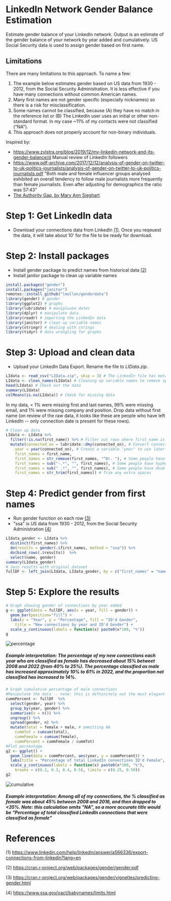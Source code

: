 # LinkedIn Network Gender Balance Estimation
Estimate gender balance of your LinkedIn network. Output is an estimate of the gender balance of your network by year added and cumulatively. US Social Security data is used to assign gender based on first name.

## Limitations
There are many limitations to this approach. To name a few:
1. The example below estimates gender based on US data from 1930 - 2012, from the Social Security Administration. It is less effective if you have many connections without common American names.
2. Many first names are not gender specific (especially nicknames) so there is a risk for misclassification.
3. Some names cannot be classified, because (A) they have no match in the reference list or (B) The LinkedIn user uses an initial or other non-standard format. In my case ~11% of my contacts were not classified ("NA").
4. This approach does not properly account for non-binary individuals.

Inspired by: 
* https://www.zylstra.org/blog/2019/12/my-linkedin-network-and-its-gender-balance/d Manual review of LinkedIn followers
* https://www.pdf-archive.com/2017/12/12/analysis-of-gender-on-twitter-to-uk-politics-journalists/analysis-of-gender-on-twitter-to-uk-politics-journalists.pdf "Both male and female influencer groups analysed exhibited an overall tendency to follow
male journalists more frequently than female journalists. Even after adjusting for demographics the
ratio was 57:43"
* [The Authority Gap, by Mary Ann Sieghart](https://books.google.co.uk/books/about/The_Authority_Gap_Why_Women_Are_Still_Ta.html?id=EUM3EAAAQBAJ&source=kp_book_description&redir_esc=y)

# Step 1: Get LinkedIn data
* Download your connections data from LinkedIn [(1)](https://www.linkedin.com/help/linkedin/answer/a566336/export-connections-from-linkedin?lang=en). Once you reqeuest the data, it will take about 10' for the file to be ready for download.

# Step 2: Install packages
* Install gender package to predict names from historical data [(2)](https://cran.r-project.org/web/packages/gender/gender.pdf)
* Install janitor package to clean up variable names
```R
install.packages("gender")
install.packages("janitor")
remotes::install_github("lmullen/genderdata")
library(gender) # gender
library(ggplot2) # graphs
library(lubridate) # manipluate dates
library(dplyr) # manipulate data
library(readr) # importing the LinkedIn data
library(janitor) # clean up variable names
library(stringr) # dealing with strings
library(tidyr) # data wrangling for graphs
```
# Step 3: Upload and clean data
* Upload your LinkedIn Data Export. Rename the file to *LIData.zip*.
```R
LIdata <- read_csv("LIData.zip", skip = 3) # The LinkedIn file has metadata 3 rows we will omit. Use "skip = 3" to ignore these rows
LIdata <- clean_names(LIdata) # Cleaning up variable names to remove spaces and capitalization
head(LIdata) # Check out the data
summary(LIdata)
colMeans(is.na(LIdata)) # Check for missing data
```
In my data, < 1% were missing first and last names, 99% were missing email, and 1% were missing company and position. Drop data without first name (on review of the raw data, it looks like these are people who have left LinkedIn -- only connection date is present for these rows).
```R
# Clean up data
LIdata <- LIdata %>% 
  filter(!is.na(first_name)) %>% # Filter out rows where first_name is missing
  mutate(connected_on = lubridate::dmy(connected_on), # Convert connected_on from string to date format
    year = year(connected_on), # Create a variable "year" to use later
    first_names = first_name,
    first_names = str_remove(first_names, "^Dr. "), # Some people have "Dr." in their first name, remove this
    first_names = sub("-.*", "", first_names), # Some people have hyphenated first names, remove this
    first_names = sub(" .*", "", first_names), # Some people have double first names, remove this
    first_names = str_trim(first_names)) # Trim any extra spaces
```
# Step 4: Predict gender from first names
* Run gender function on each row [(3)](https://cran.r-project.org/web/packages/gender/vignettes/predicting-gender.html)
* "ssa" is US data from 1930 - 2012, from the Social Security Administration [(4)](https://www.ssa.gov/oact/babynames/limits.html)
```R
LIdata_gender <- LIdata %>% 
  distinct(first_names) %>% 
  do(results = gender(.$first_names, method = "ssa")) %>% 
  do(bind_rows(.$results))  %>% 
  select(name, gender)
summary(LIdata_gender)
# Join results with original dataset
fullDF <- left_join(LIdata, LIdata_gender, by = c("first_names" = "name"))
```
# Step 5: Explore the results
```R
# Graph showing gender of connections by year added
g <- ggplot(data = fullDF, aes(x = year, fill = gender)) +
  geom_bar(position="fill") +
  labs(x = "Year", y = "Percentage", fill = "ID'd Gender",
    title = "New connections by year and ID'd Gender") +
  scale_y_continuous(labels = function(x) paste0(x*100, "%"))
g
```
![percentage](https://user-images.githubusercontent.com/19696619/171907390-1ca2b144-96a5-4db8-a9b1-046e22f44db6.png)
##### Example interpretation: The percentage of my new connections each year who are classified as female has decreased about 15% betweet 2008 and 2022 (from 40% to 25%). The percentage classified as male has increased approximately 10% to 61% in 2022, and the proportion not classified has increased to 14%.
```R
# Graph cumulative percentage of male connections
#Manipulate the data -- note: this is defninitely not the most elegant approach
cummPercent <- fullDF  %>% 
  select(gender, year) %>% 
  group_by(year, gender) %>% 
  summarise(n = n()) %>%
  ungroup() %>%
  spread(gender, n) %>%
  mutate(total = female + male, # ommitting NA
    cummTot = cumsum(total), 
    cummFemale = cumsum(female),
    cummPercent = cummFemale / cummTot)
#Plot percentage
g2 <- ggplot() + 
  geom_line(data = cummPercent, aes(year, y = cummPercent)) + 
  labs(title = "Percentage of total LinkedIn connections ID'd Female", y = "Percentage", x = "Year")  +
  scale_y_continuous(labels = function(x) paste0(x*100, "%"),
    breaks = c(0.2, 0.3, 0.4, 0.5), limits = c(0.25, 0.50))
g2
```
![cumulative](https://user-images.githubusercontent.com/19696619/171907358-2bb285f1-33c5-43f8-901b-9192c64edd30.png)
##### Example interpretation: Among all of my connections, the % classified as female was about 45% between 2008 and 2016, and then dropped to <35%. Note: this calculation omits "NA", so a more accurate title would be "Percentage of total classified LinkedIn connections that were classified as female"

# References
(1) https://www.linkedin.com/help/linkedin/answer/a566336/export-connections-from-linkedin?lang=en

(2) https://cran.r-project.org/web/packages/gender/gender.pdf

(3) https://cran.r-project.org/web/packages/gender/vignettes/predicting-gender.html

(4) https://www.ssa.gov/oact/babynames/limits.html

